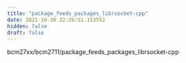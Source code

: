 ```yaml
---
title: "package_feeds_packages_librsocket-cpp"
date: 2021-10-30 22:26:51.153552
hidden: false
draft: false
---
```


bcm27xx/bcm2711/package_feeds_packages_librsocket-cpp

